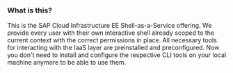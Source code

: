 ### What is this?

This is the SAP Cloud Infrastructure EE Shell-as-a-Service offering. We provide every user with their own interactive shell already scoped
to the current context with the correct permissions in place. All necessary tools for interacting with the IaaS layer
are preinstalled and preconfigured. Now you don't need to install and configure the respective CLI tools on your
local machine anymore to be able to use them.
